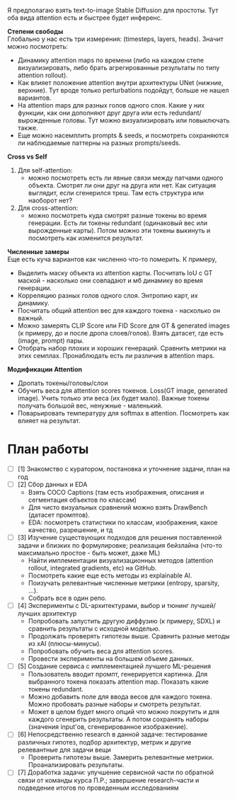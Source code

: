 Я предполагаю взять text-to-image Stable Diffusion для простоты. Тут оба вида attention есть и быстрее будет инференс. 

**Степени свободы** <br>
Глобально у нас есть три измерения: (timesteps, layers, heads). Значит можно посмотреть:
* Динамику attention maps по времени (либо на каждом степе визуализировать, либо брать агрегированные результаты по типу attention rollout).
* Как влияет положение attention внутри архитектуры UNet (нижние, верхние). Тут вроде только perturbations подойдут, больше не нашел вариантов.
* На attention maps для разных голов одного слоя. Какие у них функции, как они дополняют друг друга или есть redundant/вырожденные головы. Тут можно визуализировать или повыключать также.
* Еще можно насемплить prompts & seeds, и посмотреть сохраняются ли наблюдаемые паттерны на разных prompts/seeds.

**Cross vs Self**
1. Для self-attention:
    * можно посмотреть есть ли явные связи между патчами одного объекта. Смотрят ли они друг на друга или нет. Как ситуация выглядит, если сгенерился треш. Там есть структура или наоборот нет?
2. Для cross-attention:
    * можно посмотреть куда смотрят разные токены во время генерации. Есть ли токены redundant (одинаковый вес или вырожденные карты). Потом можно эти токены выкинуть и посмотреть как изменится результат.

**Численные замеры** <br>
Еще есть куча вариантов как численно что-то померить. К примеру,
* Выделить маску объекта из attention карты. Посчитать IoU с GT маской - насколько они совпадают и мб динамику во время генерации.
* Корреляцию разных голов одного слоя. Энтропию карт, их динамику.
* Посчитать общий attention вес для каждого токена - насколько он важный.
* Можно замерять CLIP Score или FID Score для GT & generated images (к примеру, до и после дропа слоев/голов). Взять датасет, где есть (image, prompt) пары.
* Отобрать набор плохих и хороших генераций. Сравнить метрики на этих семплах. Пронаблюдать есть ли различия в attention maps.

**Модификации Attention**
* Дропать токены/головы/слои
* Обучить веса для attention scores токенов. Loss(GT image, generated image). Учить только эти веса (их будет мало). Важные токены получать большой вес, ненужные - маленький.
* Поварьировать температуру для softmax в attention. Посмотреть как влияет на результат.

# План работы
- [ ] [1] Знакомство с куратором, постановка и уточнение задачи, план на год
- [ ] [2] Сбор данных и EDA
  * Взять COCO Captions (там есть изображения, описания и сегментация объектов по классам)
  * Для чисто визуальных сравнений можно взять DrawBench (датасет промптов).
  * EDA: посмотреть статистики по классам, изображения, какое качество, разрешение, и тд
- [ ] [3] Изучение существующих подходов для решения поставленной задачи и близких по формулировке; реализация бейзлайна (что-то максимально простое - быть может, даже ML)
  * Найти имплементации визуализационных методов (attention rollout, integrated gradients, etc) на GitHub.
  * Посмотреть какие еще есть методы из explainable AI.
  * Поизучать релевантные численные метрики (entropy, sparsity, ...). 
  * Собрать все в один репо.
- [ ] [4] Эксперименты с DL-архитектурами, выбор и тюнинг лучшей/лучших архитектур
  * Попробовать запустить другую диффузию (к примеру, SDXL) и сравнить результаты с исходной моделью.
  * Продолжать проверять гипотезы выше. Сравнить разные методы из xAI (плюсы-минусы).
  * Попробовать обучить веса для attention scores.
  * Провести эксперименты на большем объеме данных. 
- [ ] [5] Создание сервиса с имплементацией лучшего ML-решения
  * Пользователь вводит промпт, генерируется картинка. Для выбранного токена показать attention map. Показать какие токены redundant.
  * Можно добавить поле для ввода весов для каждого токена. Можно пробовать разные наборы и смотреть результат.
  * Может в целом будет много опций что можно покрутить и для каждого сгенерить результаты. А потом сохранять наборы (значения input'ов, сгенерированное изображение).
- [ ] [6] Непосредственно research в данной задаче: тестирование различных гипотез, подбор архитектур, метрик и другие релевантные для задачи вещи
  * Проверить гипотезы выше. Замерить релевантные метрики. Проанализировать результаты.
- [ ] [7] Доработка задачи: улучшение сервисной части по обратной связи от команды курса П.Р.; завершение research-части и подведение итогов по проведенным исследованиям
